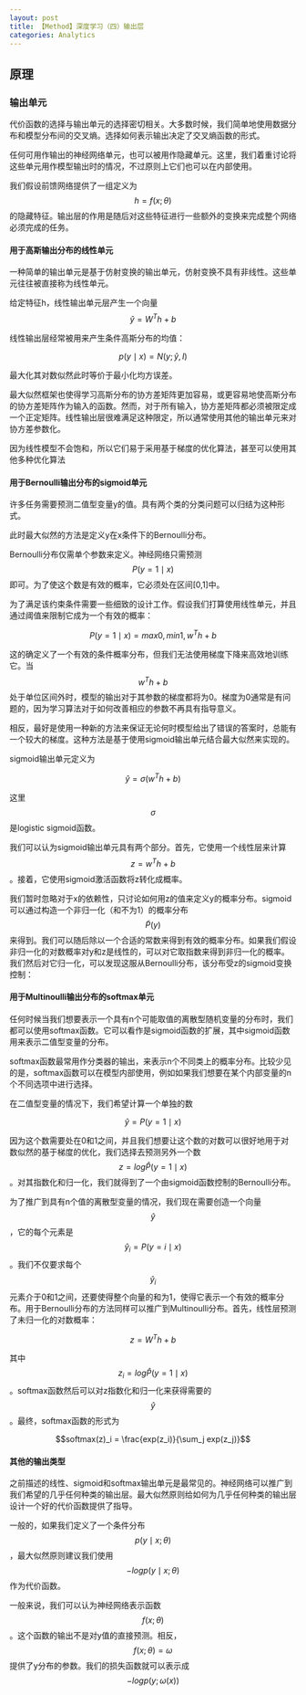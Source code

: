 ```yaml
---
layout: post
title: 【Method】深度学习（四）输出层
categories: Analytics
---
```


## 原理

### 输出单元

代价函数的选择与输出单元的选择密切相关。大多数时候，我们简单地使用数据分布和模型分布间的交叉熵。选择如何表示输出决定了交叉熵函数的形式。

任何可用作输出的神经网络单元，也可以被用作隐藏单元。这里，我们着重讨论将这些单元用作模型输出时的情况，不过原则上它们也可以在内部使用。

我们假设前馈网络提供了一组定义为$$h=f(x;\theta)$$的隐藏特征。输出层的作用是随后对这些特征进行一些额外的变换来完成整个网络必须完成的任务。

#### 用于高斯输出分布的线性单元

一种简单的输出单元是基于仿射变换的输出单元，仿射变换不具有非线性。这些单元往往被直接称为线性单元。

给定特征h，线性输出单元层产生一个向量$$\hat{y} = W^T h +b$$

线性输出层经常被用来产生条件高斯分布的均值：

$$p(y \mid x) = N(y; \hat{y}, I)$$

最大化其对数似然此时等价于最小化均方误差。

最大似然框架也使得学习高斯分布的协方差矩阵更加容易，或更容易地使高斯分布的协方差矩阵作为输入的函数。然而，对于所有输入，协方差矩阵都必须被限定成一个正定矩阵。线性输出层很难满足这种限定，所以通常使用其他的输出单元来对协方差参数化。

因为线性模型不会饱和，所以它们易于采用基于梯度的优化算法，甚至可以使用其他多种优化算法

#### 用于Bernoulli输出分布的sigmoid单元

许多任务需要预测二值型变量y的值。具有两个类的分类问题可以归结为这种形式。

此时最大似然的方法是定义y在x条件下的Bernoulli分布。

Bernoulli分布仅需单个参数来定义。神经网络只需预测$$P(y=1 \mid x)$$即可。为了使这个数是有效的概率，它必须处在区间[0,1]中。

为了满足该约束条件需要一些细致的设计工作。假设我们打算使用线性单元，并且通过阈值来限制它成为一个有效的概率：

$$P(y=1 \mid x) = max{0, min{1, w^Th +b}}$$

这的确定义了一个有效的条件概率分布，但我们无法使用梯度下降来高效地训练它。当$$w^Th +b$$处于单位区间外时，模型的输出对于其参数的梯度都将为0。梯度为0通常是有问题的，因为学习算法对于如何改善相应的参数不再具有指导意义。

相反，最好是使用一种新的方法来保证无论何时模型给出了错误的答案时，总能有一个较大的梯度。这种方法是基于使用sigmoid输出单元结合最大似然来实现的。

sigmoid输出单元定义为

$$\hat{y} = \sigma(w^T h +b)$$

这里$$\sigma$$是logistic sigmoid函数。

我们可以认为sigmoid输出单元具有两个部分。首先，它使用一个线性层来计算$$z=w^T h + b$$。接着，它使用sigmoid激活函数将z转化成概率。

我们暂时忽略对于x的依赖性，只讨论如何用z的值来定义y的概率分布。sigmoid可以通过构造一个非归一化（和不为1）的概率分布$$\tilde{P}(y)$$来得到。我们可以随后除以一个合适的常数来得到有效的概率分布。如果我们假设非归一化的对数概率对y和z是线性的，可以对它取指数来得到非归一化的概率。我们然后对它归一化，可以发现这服从Bernoulli分布，该分布受z的sigmoid变换控制：


#### 用于Multinoulli输出分布的softmax单元

任何时候当我们想要表示一个具有n个可能取值的离散型随机变量的分布时，我们都可以使用softmax函数。它可以看作是sigmoid函数的扩展，其中sigmoid函数用来表示二值型变量的分布。

softmax函数最常用作分类器的输出，来表示n个不同类上的概率分布。比较少见的是，softmax函数可以在模型内部使用，例如如果我们想要在某个内部变量的n个不同选项中进行选择。

在二值型变量的情况下，我们希望计算一个单独的数

$$\hat{y} = P(y=1 \mid x)$$

因为这个数需要处在0和1之间，并且我们想要让这个数的对数可以很好地用于对数似然的基于梯度的优化，我们选择去预测另外一个数 $$z= log \hat{P}(y=1 \mid x)$$。对其指数化和归一化，我们就得到了一个由sigmoid函数控制的Bernoulli分布。

为了推广到具有n个值的离散型变量的情况，我们现在需要创造一个向量$$\hat{y}$$，它的每个元素是$$\hat{y}_i = P(y=i \mid x)$$。我们不仅要求每个$$\hat{y}_i$$元素介于0和1之间，还要使得整个向量的和为1，使得它表示一个有效的概率分布。用于Bernoulli分布的方法同样可以推广到Multinoulli分布。首先，线性层预测了未归一化的对数概率：

$$z=W^T h +b$$

其中$$z_i = log \hat{P} (y=1 \mid x)$$。softmax函数然后可以对z指数化和归一化来获得需要的$$\hat{y}$$。最终，softmax函数的形式为

$$softmax(z)_i = \frac{exp(z_i)}{\sum_j exp(z_j)}$$

#### 其他的输出类型

之前描述的线性、sigmoid和softmax输出单元是最常见的。神经网络可以推广到我们希望的几乎任何种类的输出层。最大似然原则给如何为几乎任何种类的输出层设计一个好的代价函数提供了指导。

一般的，如果我们定义了一个条件分布$$p(y \mid x; \theta)$$，最大似然原则建议我们使用$$-log p(y \mid x; \theta)$$作为代价函数。

一般来说，我们可以认为神经网络表示函数$$f(x; \theta)$$。这个函数的输出不是对y值的直接预测。相反，$$f(x; \theta) = \omega$$ 提供了y分布的参数。我们的损失函数就可以表示成$$-log p(y; \omega (x))$$